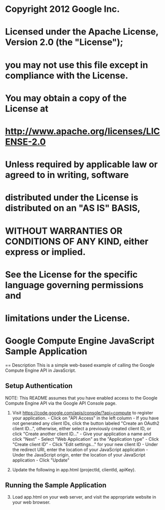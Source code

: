 # Copyright 2012 Google Inc.
#
# Licensed under the Apache License, Version 2.0 (the "License");
# you may not use this file except in compliance with the License.
# You may obtain a copy of the License at
#
#     http://www.apache.org/licenses/LICENSE-2.0
#
# Unless required by applicable law or agreed to in writing, software
# distributed under the License is distributed on an "AS IS" BASIS,
# WITHOUT WARRANTIES OR CONDITIONS OF ANY KIND, either express or implied.
# See the License for the specific language governing permissions and
# limitations under the License.

# Google Compute Engine JavaScript Sample Application

== Description
This is a simple web-based example of calling the Google Compute Engine API
in JavaScript.

## Setup Authentication
  NOTE: This README assumes that you have enabled access to the Google Compute
  Engine API via the Google API Console page.

  1) Visit https://code.google.com/apis/console/?api=compute to register your
  application.
    - Click on "API Access" in the left column
    - If you have not generated any client IDs, click the button labeled
    "Create an OAuth2 client ID...", otherwise, either select a previously
    created client ID, or click "Create another client ID..."
    - Give your application a name and click "Next"
    - Select "Web Application" as the "Application type"
    - Click "Create client ID"
    - Click "Edit settings..." for your new client ID
    - Under the redirect URI, enter the location of your JavaScript application
    - Under the JavaScript origin, enter the location of your JavaScript
    application
    - Click "Update"

  2) Update the following in app.html (projectId, clientId, apiKey).

## Running the Sample Application
  3) Load app.html on your web server, and visit the appropriate website in
  your web browser.
